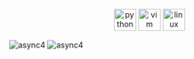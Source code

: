 <p align="center">
  <img src="https://devicons.github.io/devicon/devicon.git/icons/python/python-original.svg" alt="python" width="40" height="40"/>  
  <img src="https://devicons.github.io/devicon/devicon.git/icons/vim/vim-original.svg" alt="vim" width="40" height="40"/>
  <img src="https://devicons.github.io/devicon/devicon.git/icons/linux/linux-original.svg" alt="linux" width="40" height="40"/> 
</p>


<img src="https://github-readme-stats.vercel.app/api/top-langs/?username=async4&hide=html&theme=buefy" alt="async4" />
<img src="https://github-readme-stats.vercel.app/api?username=async4&show_icons=true&theme=buefy" alt="async4" />

